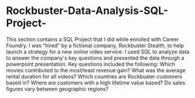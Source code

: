 # Rockbuster-Data-Analysis-SQL-Project-
This section contains a SQL Project that I did while enrolled with Career Foundry. I was "hired" by a fictional company, Rockbuster Stealth, to help launch a strategy for a new online video service. I used SQL to analyze data to answer the company's key questions and presented the data through a powerpoint presentation. 
Key questions included the following:
Which movies contributed to the most/least revenue gain? 
What was the average rental duration for all videos? 
Which countries are Rockbuster customers based in? 
Where are customers with a high lifetime value based? 
Do sales figures vary between geographic regions? 
